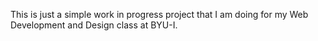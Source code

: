 This is just a simple work in progress project that I am doing for my Web Development and Design class at BYU-I.
